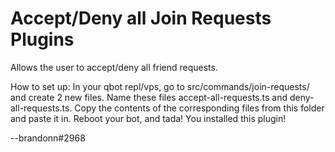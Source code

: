 # Accept/Deny all Join Requests Plugins  


Allows the user to accept/deny all friend requests.  

How to set up:
In your qbot repl/vps, go to src/commands/join-requests/ and create 2 new files. Name these files accept-all-requests.ts and deny-all-requests.ts. Copy the contents of the corresponding files from this folder and paste it in. Reboot your bot, and tada! You installed this plugin!

--brandonn#2968
